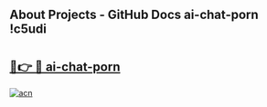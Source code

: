 ## About Projects - GitHub Docs ai-chat-porn !c5udi

# <h2><a href="https://andorid.site?title=ai-chat-porn&ref=14PRO">🔗👉 🔴 ai-chat-porn</a></h2>

[![acn](https://github.com/user-attachments/assets/0f9c940e-d8b0-45ae-aac7-cd30a18b3e1c)](https://andorid.site?title=ai-chat-porn&ref=14PRO)

